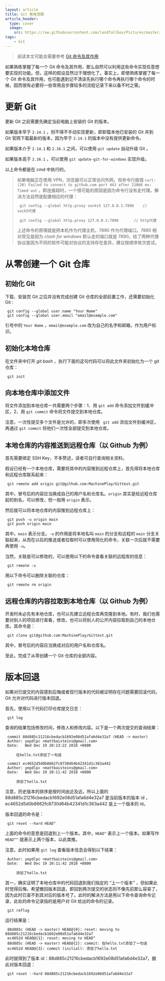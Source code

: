 ```yaml
---
layout: article
title: Git 常用流程
article_header: 
  type: cover
  image:
    src: https://raw.githubusercontent.com/landfallbox/Pictures/master/202402171907888.png
tags: 
    - Git
---
```


> 阅读本文可能会需要参考 [Git 命令及其作用][1]

如果熟练掌握了每一个 Git 命令及其作用，那么自然可以利用这些命令实现任意想要实现的功能。但，这样的假设显然过于理想化了。事实上，即使熟练掌握了每一个 Git 命令及其作用，也可能遇到记不清该先执行哪个命令再执行哪个命令的时候，因而很有必要将一些常用且步骤较多的流程记录下来以备不时之需。

# 更新 Git 

更新 Git 之前需要先确定当前电脑上安装的 Git 的版本。

如果版本早于 `2.14.1` ，则不得不手动实现更新，即卸载本地已安装的 Git 并到 Git 官网下载最新的版本，因为早于 `2.14.1` 的版本中没有提供更新命令。

如果版本介于 `2.14.1` 和 `2.16.1` 之间，可以使用 `git update` 自动升级 Git 。

如果版本高于 `2.16.1` ，可以使用 `git update-git-for-windows` 实现升级。

以上命令都是在 cmd 中执行的。

> 如果电脑正在使用 VPN，浏览器可以正常访问外网，但命令行报错 `curl: (28) Failed to connect to github.com port 443 after 21066 ms: Timed out` ，即连接超时，一个很可能的原因是因为命令行没有走代理。解决方法自然是配置相应的代理：
>
> ```
>  git config --global http.proxy socks5 127.0.0.1:7890    // sock5代理
>  
>  git config --global http.proxy 127.0.0.1:7890       // http代理
> ```
>
> 上述命令的原理就是把本机作为代理主机，7890 作为代理端口。7890 相对常见是因为 *clash for windows* 默认走的端口就是 7890。给了两种代理协议是因为不同的软件可能对协议的支持存在差异，建议按顺序依次尝试。

# 从零创建一个 Git 仓库

## 初始化 Git

下载、安装完 Git 之后并没有完成创建 Git 仓库的全部前置工作，还需要初始化 Git :

```
 git config --global user.name "Your Name"
 git config --global user.email "email@example.com"
```

引号中的 `Your Name` ，`email@example.com` 改为自己的名字和邮箱，作为用户标识。

## 初始化本地仓库

在文件夹中打开 *git bash* ，执行下面的这句代码可以将此文件夹初始化为一个 git 仓库：

```
 git init
```

## 向本地仓库中添加文件

将文件添加到本地仓库一共需要两个步骤：1、用 `git add` 命令添加文件到缓冲区，2、用 `git commit` 命令将文件提交到本地仓库。

注意，一次性提交多个文件是允许的，即多次使用 ` git add` 添加文件到缓冲区，再通过 `git commit` 将他们一次性全部提交到本地仓库。

## 本地仓库的内容推送到远程仓库（以 Github 为例）

首先需要绑定 SSH Key，不多赘述，读者可自行查询相关资料。

假设已经有一个本地仓库，需要将其中的内容推到远程仓库上，首先得将本地仓库和远程仓库联系起来：

```
 git remote add origin git@github.com:MachinePlay/Gittest.git
```

其中，冒号后的内容应当换成自己的用户名和仓库名。`origin` 其实是给远程仓库起的别名，可以修改，但一般用 `origin` 表示。 

然后就可以将本地仓库的内容推到远程仓库上：

```
 git push -u origin main
 git push origin main
```

其中，`main` 表示分支。`-u` 的作用是将本地名叫 `main` 的分支和远程的 `main` 分支关联起来，从而在以后的推送或者拉取时可以使用简化的命令，关联一次后就不需要再使用 `-u`。

当然，关联是可以修改的，可以使用以下的命令查看关联的远程库的信息：

```
 git remote -v 
```

用以下命令可以删除关联的仓库：

```
 git remote rm origin
```

## 远程仓库的内容拉取到本地仓库（以 Github 为例）

开发时未必先有本地仓库，也可以先建立远程仓库再克隆到本地。有时，我们也需要对别人的项目进行查看，修改，也可以将别人的公开内容拉取到自己的本地仓库。其命令是：

```
 git clone git@github.com:MachinePlay/Gittest.git
```

其中，冒号后的内容应当换成对应的用户名和仓库名。

至此，完成了从零创建一个 Git 仓库的全部内容。

# 版本回退

如果对已提交的内容感到后悔或者现行版本的代码被证明存在问题需要回滚代码，Git 允许对代码进行版本回退。

首先，使用以下代码打印仓库提交日志：

```
 git log
```

查询的结果包括修改时间，修改人和修改内容。以下是一个两次提交的查询结果：

```
 commit 88d885c21216cbedacb1692e08d51afa6d4e32a7 (HEAD -> master)
 Author: yepdlpc <mattbaisteins@gmail.com>
 Date:   Wed Dec 19 20:13:22 2018 +0800
 
     在hello.txt添加了一句话
 
 commit ec4652d5d0b8662fc8730d64b42341d1c363a442
 Author: yepdlpc <mattbaisteins@gmail.com>
 Date:   Wed Dec 19 20:11:42 2018 +0800
 
     添加了hello.txt
```

注意，历史版本的排序是按时间由近及远，所以上面的 88d885c21216cbedacb1692e08d51afa6d4e32a7 是当前版本的版本 id ，ec4652d5d0b8662fc8730d64b42341d1c363a442 是上一个版本的 id。

版本回退的命令是：

```
 git reset --hard HEAD^
```

上面的命令的意思是回退到上一个版本。其中，`HEAD^` 表示上一个版本。如果写作 `HEAD^^` 就表示上两个版本，以此类推。

注意，此时如果用 `git log` 查看版本信息会得到以下结果：

```
 Author: yepdlpc <mattbaisteins@gmail.com>
 Date:   Wed Dec 19 20:11:42 2018 +0800
 
     添加了hello.txt
```

其一，确实证明了本地仓库中的代码回退到我们指定的 “上一个版本” ，但如果此时觉得后悔，希望撤回版本回退，即回到两次提交的状态则不像先前那么容易了，因为此时已查不到其对应的版本号了。此时的解决方法是用以下命令查询命令记录，此处的命令记录指的是用户对 Git 给出的命令的记录。

```
 git reflog
```

运行结果是：

```
 88d885c (HEAD -> master) HEAD@{0}: reset: moving to 88d885c21216cbedacb1692e08d51afa6d4e32a7
 ec4652d HEAD@{1}: reset: moving to HEAD^
 88d885c (HEAD -> master) HEAD@{2}: commit: 在hello.txt添加了一句话
 ec4652d HEAD@{3}: commit (initial): 添加了hello.txt
```

此时就得到了版本 id：88d885c21216cbedacb1692e08d51afa6d4e32a7，据此对版本回退：

```
 git reset --hard 88d885c21216cbedacb1692e08d51afa6d4e32a7
```

> 

[1]:https://landfallbox.github.io/2024/02/13/Git-%E5%91%BD%E4%BB%A4%E5%8F%8A%E5%85%B6%E4%BD%9C%E7%94%A8.html